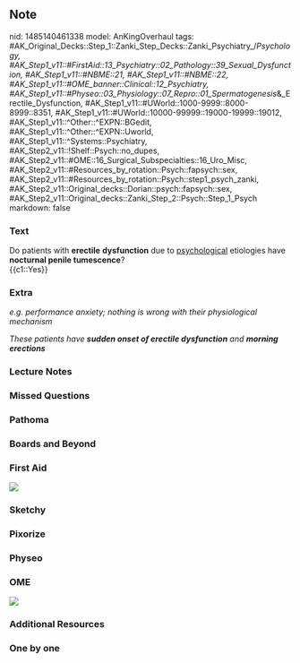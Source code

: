 ## Note
nid: 1485140461338
model: AnKingOverhaul
tags: #AK_Original_Decks::Step_1::Zanki_Step_Decks::Zanki_Psychiatry_/_Psychology, #AK_Step1_v11::#FirstAid::13_Psychiatry::02_Pathology::39_Sexual_Dysfunction, #AK_Step1_v11::#NBME::21, #AK_Step1_v11::#NBME::22, #AK_Step1_v11::#OME_banner::Clinical::12_Psychiatry, #AK_Step1_v11::#Physeo::03_Physiology::07_Repro::01_Spermatogenesis_&_Erectile_Dysfunction, #AK_Step1_v11::#UWorld::1000-9999::8000-8999::8351, #AK_Step1_v11::#UWorld::10000-99999::19000-19999::19012, #AK_Step1_v11::^Other::^EXPN::BGedit, #AK_Step1_v11::^Other::^EXPN::Uworld, #AK_Step1_v11::^Systems::Psychiatry, #AK_Step2_v11::!Shelf::Psych::no_dupes, #AK_Step2_v11::#OME::16_Surgical_Subspecialties::16_Uro_Misc, #AK_Step2_v11::#Resources_by_rotation::Psych::fapsych::sex, #AK_Step2_v11::#Resources_by_rotation::Psych::step1_psych_zanki, #AK_Step2_v11::Original_decks::Dorian::psych::fapsych::sex, #AK_Step2_v11::Original_decks::Zanki_Step_2::Psych::Step_1_Psych
markdown: false

### Text
<div>
  Do patients with <b>erectile</b> <b>dysfunction</b> due to
  <u>psychological</u> etiologies have <b>nocturnal penile
  tumescence</b>?
</div>
<div>
  {{c1::Yes}}
</div>

### Extra
<i>e.g. performance anxiety; nothing is wrong with their
physiological mechanism</i>
<div>
  <i>These patients have <b>sudden onset of erectile
  dysfunction</b> and <b>morning erections</b></i>
</div>

### Lecture Notes


### Missed Questions


### Pathoma


### Boards and Beyond


### First Aid
<img src="tmpOXew1X.png">

### Sketchy


### Pixorize


### Physeo


### OME
<div class="ome-widget">
  <a href=
  "https://onlinemeded.org/spa/psychiatry?ref=anki"><img src=
  "_OME_AnkiFlashcards_Topic_5.png"></a>
</div>

### Additional Resources


### One by one

